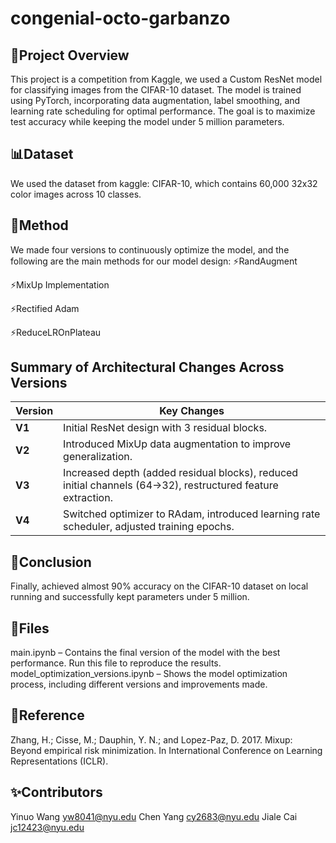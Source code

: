 # congenial-octo-garbanzo
## 🚀Project Overview
This project is a competition from Kaggle, we used a Custom ResNet model for classifying images from the CIFAR-10 dataset. 
The model is trained using PyTorch, incorporating data augmentation, label smoothing, and learning rate scheduling for optimal performance. 
The goal is to maximize test accuracy while keeping the model under 5 million parameters. 

## 📊Dataset
We used the dataset from kaggle: CIFAR-10, which contains 60,000 32x32 color images across 10 classes.

## 🚀Method
We made four versions to continuously optimize the model, and the following are the main methods for our model design:
⚡️RandAugment

⚡️MixUp Implementation

⚡️Rectified Adam

⚡️ReduceLROnPlateau

## Summary of Architectural Changes Across Versions

| Version | Key Changes |
|---------|------------|
| **V1**  | Initial ResNet design with 3 residual blocks. |
| **V2**  | Introduced MixUp data augmentation to improve generalization. |
| **V3**  | Increased depth (added residual blocks), reduced initial channels (64→32), restructured feature extraction. |
| **V4**  | Switched optimizer to RAdam, introduced learning rate scheduler, adjusted training epochs. |


## 🚀Conclusion
Finally, achieved almost 90% accuracy on the CIFAR-10 dataset on local running and successfully kept parameters under 5 million.


## 📃Files
main.ipynb – Contains the final version of the model with the best performance. Run this file to reproduce the results.\
model_optimization_versions.ipynb – Shows the model optimization process, including different versions and improvements made.

## 🔗Reference
Zhang, H.; Cisse, M.; Dauphin, Y. N.; and Lopez-Paz, D. 2017. Mixup: Beyond empirical risk minimization. In International Conference on Learning Representations (ICLR).

## ✨Contributors
Yinuo Wang yw8041@nyu.edu
Chen Yang cy2683@nyu.edu
Jiale Cai jc12423@nyu.edu
